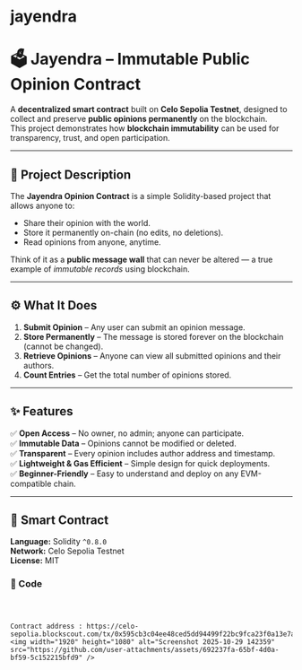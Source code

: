 # jayendra
# 🗳️ Jayendra – Immutable Public Opinion Contract

A **decentralized smart contract** built on **Celo Sepolia Testnet**, designed to collect and preserve **public opinions permanently** on the blockchain.  
This project demonstrates how **blockchain immutability** can be used for transparency, trust, and open participation.

---

## 🧠 Project Description

The **Jayendra Opinion Contract** is a simple Solidity-based project that allows anyone to:

- Share their opinion with the world.  
- Store it permanently on-chain (no edits, no deletions).  
- Read opinions from anyone, anytime.

Think of it as a **public message wall** that can never be altered — a true example of *immutable records* using blockchain.

---

## ⚙️ What It Does

1. **Submit Opinion** – Any user can submit an opinion message.  
2. **Store Permanently** – The message is stored forever on the blockchain (cannot be changed).  
3. **Retrieve Opinions** – Anyone can view all submitted opinions and their authors.  
4. **Count Entries** – Get the total number of opinions stored.

---

## ✨ Features

✅ **Open Access** – No owner, no admin; anyone can participate.  
✅ **Immutable Data** – Opinions cannot be modified or deleted.  
✅ **Transparent** – Every opinion includes author address and timestamp.  
✅ **Lightweight & Gas Efficient** – Simple design for quick deployments.  
✅ **Beginner-Friendly** – Easy to understand and deploy on any EVM-compatible chain.

---

## 🧩 Smart Contract

**Language:** Solidity `^0.8.0`  
**Network:** Celo Sepolia Testnet  
**License:** MIT  

### 📄 Code

```solidity



Contract address : https://celo-sepolia.blockscout.com/tx/0x595cb3c04ee48ced5dd94499f22bc9fca23f0a13e7ad60dcc387d8c99a40921a
<img width="1920" height="1080" alt="Screenshot 2025-10-29 142359" src="https://github.com/user-attachments/assets/692237fa-65bf-4d0a-bf59-5c152215bfd9" />

